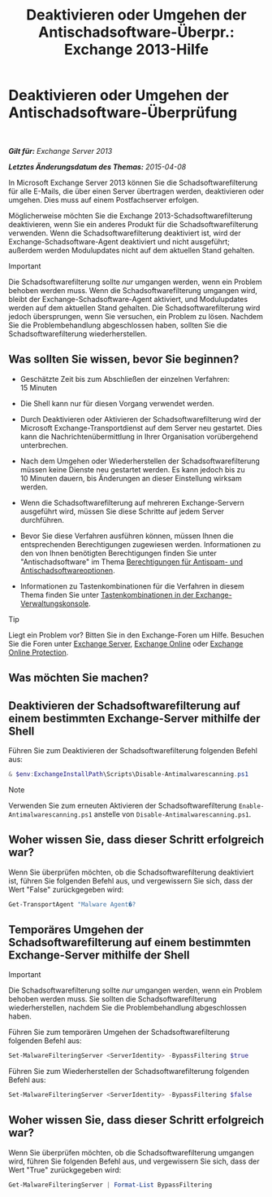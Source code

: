 ﻿---
title: 'Deaktivieren oder Umgehen der Antischadsoftware-Überpr.: Exchange 2013-Hilfe'
TOCTitle: Deaktivieren oder Umgehen der Antischadsoftware-Überprüfung
ms:assetid: 6725c74b-b3ef-4259-9337-c739e9bf7b5d
ms:mtpsurl: https://technet.microsoft.com/de-de/library/JJ150526(v=EXCHG.150)
ms:contentKeyID: 50475855
ms.date: 04/24/2018
mtps_version: v=EXCHG.150
ms.translationtype: HT
---

# Deaktivieren oder Umgehen der Antischadsoftware-Überprüfung

 

_**Gilt für:** Exchange Server 2013_

_**Letztes Änderungsdatum des Themas:** 2015-04-08_

In Microsoft Exchange Server 2013 können Sie die Schadsoftwarefilterung für alle E-Mails, die über einen Server übertragen werden, deaktivieren oder umgehen. Dies muss auf einem Postfachserver erfolgen.

Möglicherweise möchten Sie die Exchange 2013-Schadsoftwarefilterung deaktivieren, wenn Sie ein anderes Produkt für die Schadsoftwarefilterung verwenden. Wenn die Schadsoftwarefilterung deaktiviert ist, wird der Exchange-Schadsoftware-Agent deaktiviert und nicht ausgeführt; außerdem werden Modulupdates nicht auf dem aktuellen Stand gehalten.


> [!IMPORTANT]
> Die Schadsoftwarefilterung sollte <EM>nur</EM> umgangen werden, wenn ein Problem behoben werden muss. Wenn die Schadsoftwarefilterung umgangen wird, bleibt der Exchange-Schadsoftware-Agent aktiviert, und Modulupdates werden auf dem aktuellen Stand gehalten. Die Schadsoftwarefilterung wird jedoch übersprungen, wenn Sie versuchen, ein Problem zu lösen. Nachdem Sie die Problembehandlung abgeschlossen haben, sollten Sie die Schadsoftwarefilterung wiederherstellen.



## Was sollten Sie wissen, bevor Sie beginnen?

  - Geschätzte Zeit bis zum Abschließen der einzelnen Verfahren: 15 Minuten

  - Die Shell kann nur für diesen Vorgang verwendet werden.

  - Durch Deaktivieren oder Aktivieren der Schadsoftwarefilterung wird der Microsoft Exchange-Transportdienst auf dem Server neu gestartet. Dies kann die Nachrichtenübermittlung in Ihrer Organisation vorübergehend unterbrechen.

  - Nach dem Umgehen oder Wiederherstellen der Schadsoftwarefilterung müssen keine Dienste neu gestartet werden. Es kann jedoch bis zu 10 Minuten dauern, bis Änderungen an dieser Einstellung wirksam werden.

  - Wenn die Schadsoftwarefilterung auf mehreren Exchange-Servern ausgeführt wird, müssen Sie diese Schritte auf jedem Server durchführen.

  - Bevor Sie diese Verfahren ausführen können, müssen Ihnen die entsprechenden Berechtigungen zugewiesen werden. Informationen zu den von Ihnen benötigten Berechtigungen finden Sie unter "Antischadsoftware" im Thema [Berechtigungen für Antispam- und Antischadsoftwareoptionen](anti-spam-and-anti-malware-permissions-exchange-2013-help.md).

  - Informationen zu Tastenkombinationen für die Verfahren in diesem Thema finden Sie unter [Tastenkombinationen in der Exchange-Verwaltungskonsole](keyboard-shortcuts-in-the-exchange-admin-center-exchange-online-protection-help.md).


> [!TIP]
> Liegt ein Problem vor? Bitten Sie in den Exchange-Foren um Hilfe. Besuchen Sie die Foren unter <A href="https://go.microsoft.com/fwlink/p/?linkid=60612">Exchange Server</A>, <A href="https://go.microsoft.com/fwlink/p/?linkid=267542">Exchange Online</A> oder <A href="https://go.microsoft.com/fwlink/p/?linkid=285351">Exchange Online Protection</A>.



## Was möchten Sie machen?

## Deaktivieren der Schadsoftwarefilterung auf einem bestimmten Exchange-Server mithilfe der Shell

Führen Sie zum Deaktivieren der Schadsoftwarefilterung folgenden Befehl aus:

```powershell
& $env:ExchangeInstallPath\Scripts\Disable-Antimalwarescanning.ps1
```

> [!NOTE]  
> Verwenden Sie zum erneuten Aktivieren der Schadsoftwarefilterung <CODE>Enable-Antimalwarescanning.ps1</CODE> anstelle von <CODE>Disable-Antimalwarescanning.ps1</CODE>.



## Woher wissen Sie, dass dieser Schritt erfolgreich war?

Wenn Sie überprüfen möchten, ob die Schadsoftwarefilterung deaktiviert ist, führen Sie folgenden Befehl aus, und vergewissern Sie sich, dass der Wert "False" zurückgegeben wird:

```powershell
Get-TransportAgent "Malware Agent�?
```

## Temporäres Umgehen der Schadsoftwarefilterung auf einem bestimmten Exchange-Server mithilfe der Shell


> [!IMPORTANT]  
> Die Schadsoftwarefilterung sollte <EM>nur</EM> umgangen werden, wenn ein Problem behoben werden muss. Sie sollten die Schadsoftwarefilterung wiederherstellen, nachdem Sie die Problembehandlung abgeschlossen haben.



Führen Sie zum temporären Umgehen der Schadsoftwarefilterung folgenden Befehl aus:

```powershell
Set-MalwareFilteringServer <ServerIdentity> -BypassFiltering $true
```

Führen Sie zum Wiederherstellen der Schadsoftwarefilterung folgenden Befehl aus:

```powershell
Set-MalwareFilteringServer <ServerIdentity> -BypassFiltering $false
```

## Woher wissen Sie, dass dieser Schritt erfolgreich war?

Wenn Sie überprüfen möchten, ob die Schadsoftwarefilterung umgangen wird, führen Sie folgenden Befehl aus, und vergewissern Sie sich, dass der Wert "True" zurückgegeben wird:

```powershell
Get-MalwareFilteringServer | Format-List BypassFiltering
```

